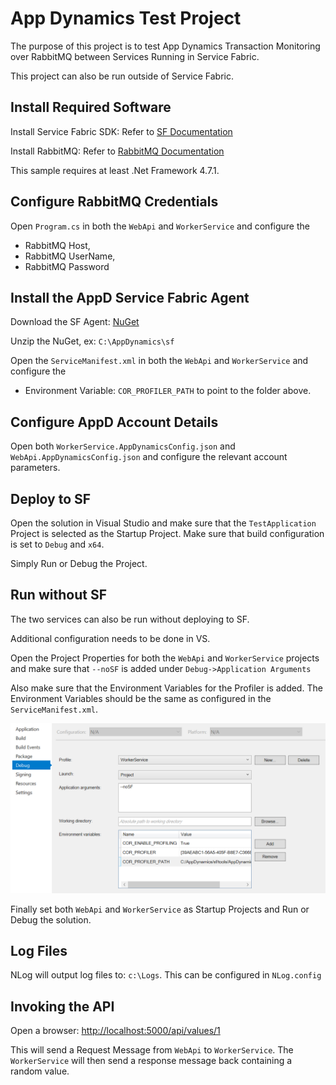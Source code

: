 # App Dynamics Test Project

The purpose of this project is to test App Dynamics Transaction Monitoring
over RabbitMQ between Services Running in Service Fabric.

This project can also be run outside of Service Fabric.

## Install Required Software

Install Service Fabric SDK: Refer to [SF Documentation](https://docs.microsoft.com/en-us/azure/service-fabric/service-fabric-get-started)

Install RabbitMQ: Refer to [RabbitMQ Documentation](https://www.rabbitmq.com/download.html)

This sample requires at least .Net Framework 4.7.1.

## Configure RabbitMQ Credentials

Open `Program.cs` in both the `WebApi` and `WorkerService` and configure the

* RabbitMQ Host,
* RabbitMQ UserName,
* RabbitMQ Password

## Install the AppD Service Fabric Agent

Download the SF Agent: [NuGet](https://www.nuget.org/packages/AppDynamics.Agent.Distrib.Micro.Windows/)

Unzip the NuGet, ex: `C:\AppDynamics\sf`

Open the `ServiceManifest.xml` in both the `WebApi` and `WorkerService` and configure the

* Environment Variable: `COR_PROFILER_PATH` to point to the folder above.

## Configure AppD Account Details

Open both `WorkerService.AppDynamicsConfig.json` and `WebApi.AppDynamicsConfig.json` and
configure the relevant account parameters.

## Deploy to SF

Open the solution in Visual Studio and make sure that the `TestApplication` Project is
selected as the Startup Project. Make sure that build configuration is set to
`Debug` and `x64`.

Simply Run or Debug the Project.

## Run without SF

The two services can also be run without deploying to SF.

Additional configuration needs to be done in VS.

Open the Project Properties for both the `WebApi` and `WorkerService` projects and
make sure that `--noSF` is added under `Debug->Application Arguments`

Also make sure that the Environment Variables for the Profiler is added.
The Environment Variables should be the same as configured in the `ServiceManifest.xml`.

![](Docs/DebugSettings.png)

Finally set both `WebApi` and `WorkerService` as Startup Projects and Run or Debug the solution.

## Log Files

NLog will output log files to: `c:\Logs`. This can be configured in `NLog.config`

## Invoking the API

Open a browser: <http://localhost:5000/api/values/1>

This will send a Request Message from `WebApi` to `WorkerService`.
The `WorkerService` will then send a response message back containing a random value.